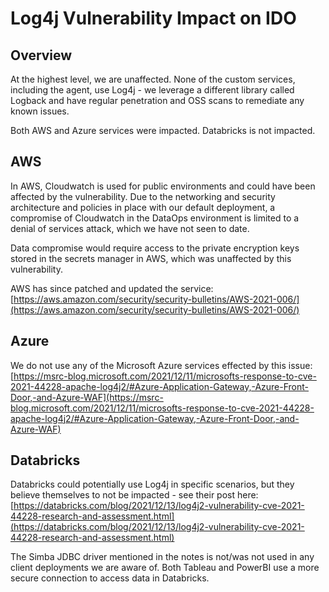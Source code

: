 # Log4j Vulnerability Impact on IDO

## Overview <a href="#overview" id="overview"></a>

At the highest level, we are unaffected. None of the custom services, including the agent, use Log4j - we leverage a different library called Logback and have regular penetration and OSS scans to remediate any known issues.​

Both AWS and Azure services were impacted. Databricks is not impacted.

## AWS <a href="#aws" id="aws"></a>

In AWS, Cloudwatch is used for public environments and could have been affected by the vulnerability. Due to the networking and security architecture and policies in place with our default deployment, a compromise of Cloudwatch in the DataOps environment is limited to a denial of services attack, which we have not seen to date.&#x20;

Data compromise would require access to the private encryption keys stored in the secrets manager in AWS, which was unaffected by this vulnerability.&#x20;

AWS has since patched and updated the service: [https://aws.amazon.com/security/security-bulletins/AWS-2021-006/](https://aws.amazon.com/security/security-bulletins/AWS-2021-006/)​

## Azure <a href="#azure" id="azure"></a>

We do not use any of the Microsoft Azure services effected by this issue: ​[https://msrc-blog.microsoft.com/2021/12/11/microsofts-response-to-cve-2021-44228-apache-log4j2/#Azure-Application-Gateway,-Azure-Front-Door,-and-Azure-WAF](https://msrc-blog.microsoft.com/2021/12/11/microsofts-response-to-cve-2021-44228-apache-log4j2/#Azure-Application-Gateway,-Azure-Front-Door,-and-Azure-WAF)​

## Databricks <a href="#undefined" id="undefined"></a>

Databricks could potentially use Log4j in specific scenarios, but they believe themselves to not be impacted - see their post here: ​[https://databricks.com/blog/2021/12/13/log4j2-vulnerability-cve-2021-44228-research-and-assessment.html](https://databricks.com/blog/2021/12/13/log4j2-vulnerability-cve-2021-44228-research-and-assessment.html)​

The Simba JDBC driver mentioned in the notes is not/was not used in any client deployments we are aware of. Both Tableau and PowerBI use a more secure connection to access data in Databricks.
